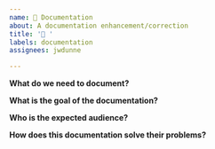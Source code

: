 ```yaml
---
name: 📄 Documentation
about: A documentation enhancement/correction
title: '📄 '
labels: documentation
assignees: jwdunne

---
```


**What do we need to document?**


**What is the goal of the documentation?**


**Who is the expected audience?**


**How does this documentation solve their problems?**

